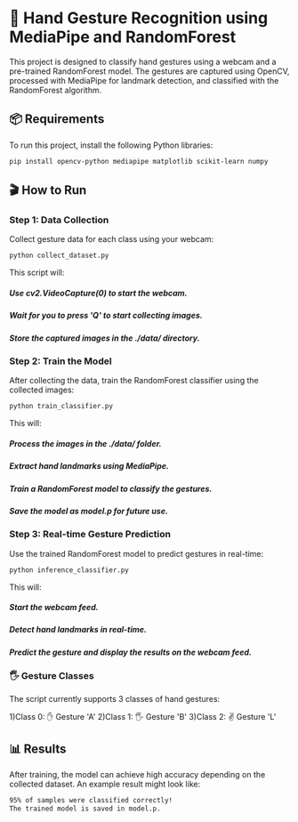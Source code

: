 # 🎯 Hand Gesture Recognition using MediaPipe and RandomForest

This project is designed to classify hand gestures using a webcam and a pre-trained RandomForest model. The gestures are captured using OpenCV, processed with MediaPipe for landmark detection, and classified with the RandomForest algorithm.

## 📦 Requirements

To run this project, install the following Python libraries:

```bash
pip install opencv-python mediapipe matplotlib scikit-learn numpy
```
## 🎬 How to Run
### Step 1: Data Collection
Collect gesture data for each class using your webcam:

```bash
python collect_dataset.py
```
This script will:
##### Use cv2.VideoCapture(0) to start the webcam.
 ##### Wait for you to press 'Q' to start collecting images.
 ##### Store the captured images in the ./data/ directory.
### Step 2: Train the Model
After collecting the data, train the RandomForest classifier using the collected images:

```bash
python train_classifier.py
```
This will:

 ##### Process the images in the ./data/ folder.
 ##### Extract hand landmarks using MediaPipe.
 ##### Train a RandomForest model to classify the gestures.
 ##### Save the model as model.p for future use.
### Step 3: Real-time Gesture Prediction
Use the trained RandomForest model to predict gestures in real-time:

```bash
python inference_classifier.py
```
This will:

 ##### Start the webcam feed.
 ##### Detect hand landmarks in real-time.
 ##### Predict the gesture and display the results on the webcam feed.
### 🖐 Gesture Classes
The script currently supports 3 classes of hand gestures:

1)Class 0: ✋ Gesture 'A'
2)Class 1: 🖐 Gesture 'B'
3)Class 2: ✌ Gesture 'L'
## 📊 Results
After training, the model can achieve high accuracy depending on the collected dataset. An example result might look like:
```bash
95% of samples were classified correctly!
The trained model is saved in model.p.
```


